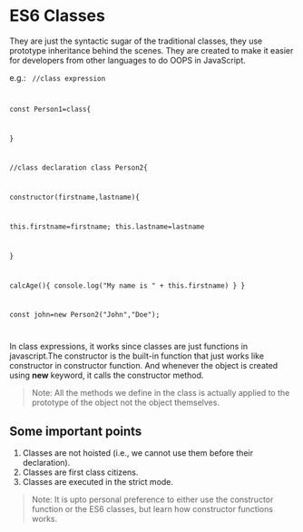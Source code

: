 # ES6 Classes

They are just the syntactic sugar of the traditional classes, they use prototype inheritance behind the scenes. They are created to make it easier for developers from other languages to do OOPS in JavaScript.

e.g.: <code>
//class expression

const Person1=class{

}

//class declaration
class Person2{

constructor(firstname,lastname){

this.firstname=firstname;
this.lastname=lastname

}

calcAge(){
console.log("My name is " + this.firstname)
}
}

const john=new Person2("John","Doe");

</code>

In class expressions, it works since classes are just functions in javascript.The constructor is the built-in function that just works like constructor in constructor function. And whenever the object is created using **new** keyword, it calls the constructor method.

> Note: All the methods we define in the class is actually applied to the prototype of the object not the object themselves.

## Some important points

1. Classes are not hoisted (i.e., we cannot use them before their declaration).
2. Classes are first class citizens.
3. Classes are executed in the strict mode.

> Note: It is upto personal preference to either use the constructor function or the ES6 classes, but learn how constructor functions works.
